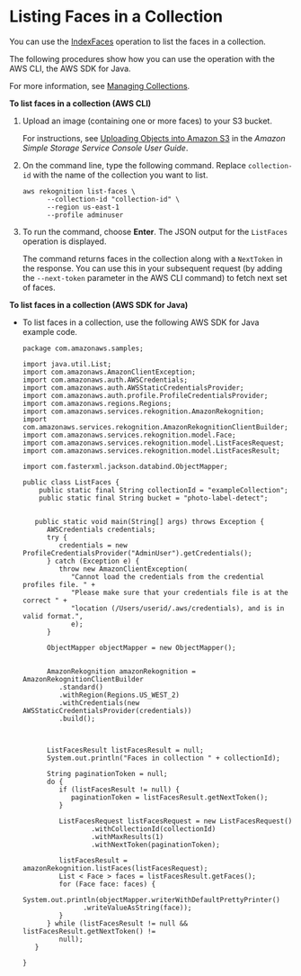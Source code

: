 # Listing Faces in a Collection<a name="list-faces-in-collection-procedure"></a>

You can use the [IndexFaces](API_IndexFaces.md) operation to list the faces in a collection\.

The following procedures show how you can use the operation with the AWS CLI, the AWS SDK for Java\. 

For more information, see [Managing Collections](managing-collections.md)\. 

**To list faces in a collection \(AWS CLI\)**

1. Upload an image \(containing one or more faces\) to your S3 bucket\. 

   For instructions, see [Uploading Objects into Amazon S3](http://docs.aws.amazon.com/AmazonS3/latest/user-guide/UploadingObjectsintoAmazonS3.html) in the *Amazon Simple Storage Service Console User Guide*\.

1. On the command line, type the following command\. Replace `collection-id` with the name of the collection you want to list\.

   ```
   aws rekognition list-faces \
         --collection-id "collection-id" \
         --region us-east-1
         --profile adminuser
   ```

1. To run the command, choose **Enter**\. The JSON output for the `ListFaces` operation is displayed\. 

   The command returns faces in the collection along with a `NextToken` in the response\. You can use this in your subsequent request \(by adding the `--next-token` parameter in the AWS CLI command\) to fetch next set of faces\.

**To list faces in a collection \(AWS SDK for Java\)**

+ To list faces in a collection, use the following AWS SDK for Java example code\.

  ```
  package com.amazonaws.samples;
  
  import java.util.List;
  import com.amazonaws.AmazonClientException;
  import com.amazonaws.auth.AWSCredentials;
  import com.amazonaws.auth.AWSStaticCredentialsProvider;
  import com.amazonaws.auth.profile.ProfileCredentialsProvider;
  import com.amazonaws.regions.Regions;
  import com.amazonaws.services.rekognition.AmazonRekognition;
  import com.amazonaws.services.rekognition.AmazonRekognitionClientBuilder;
  import com.amazonaws.services.rekognition.model.Face;
  import com.amazonaws.services.rekognition.model.ListFacesRequest;
  import com.amazonaws.services.rekognition.model.ListFacesResult;
  
  import com.fasterxml.jackson.databind.ObjectMapper;
  
  public class ListFaces {
      public static final String collectionId = "exampleCollection";
      public static final String bucket = "photo-label-detect";
  
  
     public static void main(String[] args) throws Exception {
        AWSCredentials credentials;
        try {
           credentials = new ProfileCredentialsProvider("AdminUser").getCredentials();
        } catch (Exception e) {
           throw new AmazonClientException(
              "Cannot load the credentials from the credential profiles file. " +
              "Please make sure that your credentials file is at the correct " +
              "location (/Users/userid/.aws/credentials), and is in valid format.",
              e);
        }
  
        ObjectMapper objectMapper = new ObjectMapper();
  
  
        AmazonRekognition amazonRekognition = AmazonRekognitionClientBuilder
           .standard()
           .withRegion(Regions.US_WEST_2)
           .withCredentials(new AWSStaticCredentialsProvider(credentials))
           .build();
  
  
   
        ListFacesResult listFacesResult = null;
        System.out.println("Faces in collection " + collectionId);
  
        String paginationToken = null;
        do {
           if (listFacesResult != null) {
              paginationToken = listFacesResult.getNextToken();
           }
           
           ListFacesRequest listFacesRequest = new ListFacesRequest()
                   .withCollectionId(collectionId)
                   .withMaxResults(1)
                   .withNextToken(paginationToken);
          
           listFacesResult =  amazonRekognition.listFaces(listFacesRequest);
           List < Face > faces = listFacesResult.getFaces();
           for (Face face: faces) {
              System.out.println(objectMapper.writerWithDefaultPrettyPrinter()
                 .writeValueAsString(face));
           }
        } while (listFacesResult != null && listFacesResult.getNextToken() !=
           null);
     }
  
  }
  ```